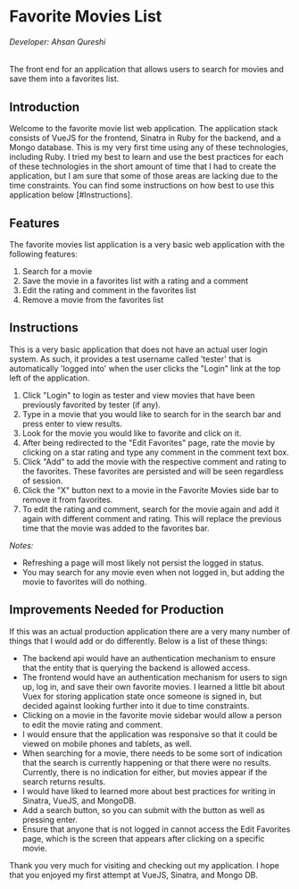 # Favorite Movies List
###### Developer: Ahsan Qureshi

The front end for an application that allows users to search for movies and save them into a favorites list.

## Introduction
Welcome to the favorite movie list web application. The application stack consists of VueJS for the frontend, Sinatra in Ruby for the backend, and a Mongo database. This is my very first time using any of these technologies, including Ruby. I tried my best to learn and use the best practices for each of these technologies in the short amount of time that I had to create the application, but I am sure that some of those areas are lacking due to the time constraints. You can find some instructions on how best to use this application below [#Instructions].

## Features
The favorite movies list application is a very basic web application with the following features:

1. Search for a movie
2. Save the movie in a favorites list with a rating and a comment
3. Edit the rating and comment in the favorites list
4. Remove a movie from the favorites list

## Instructions
This is a very basic application that does not have an actual user login system. As such, it provides a test username called 'tester' that is automatically 'logged into' when the user clicks the "Login" link at the top left of the application.

1. Click "Login" to login as tester and view movies that have been previously favorited by tester (if any).
2. Type in a movie that you would like to search for in the search bar and press enter to view results.
3. Look for the movie you would like to favorite and click on it.
4. After being redirected to the "Edit Favorites" page, rate the movie by clicking on a star rating and type any comment in the comment text box.
5. Click "Add" to add the movie with the respective comment and rating to the favorites. These favorites are persisted and will be seen regardless of session.
6. Click the "X" button next to a movie in the Favorite Movies side bar to remove it from favorites.
7. To edit the rating and comment, search for the movie again and add it again with different comment and rating. This will replace the previous time that the movie was added to the favorites bar.

*Notes:* 
- Refreshing a page will most likely not persist the logged in status.
- You may search for any movie even when not logged in, but adding the movie to favorites will do nothing.

## Improvements Needed for Production
If this was an actual production application there are a very many number of things that I would add or do differently. Below is a list of these things:

- The backend api would have an authentication mechanism to ensure that the entity that is querying the backend is allowed access.
- The frontend would have an authentication mechanism for users to sign up, log in, and save their own favorite movies. I learned a little bit about Vuex for storing application state once someone is signed in, but decided against looking further into it due to time constraints.
- Clicking on a movie in the favorite movie sidebar would allow a person to edit the movie rating and comment.
- I would ensure that the application was responsive so that it could be viewed on mobile phones and tablets, as well.
- When searching for a movie, there needs to be some sort of indication that the search is currently happening or that there were no results. Currently, there is no indication for either, but movies appear if the search returns results.
- I would have liked to learned more about best practices for writing in Sinatra, VueJS, and MongoDB.
- Add a search button, so you can submit with the button as well as pressing enter.
- Ensure that anyone that is not logged in cannot access the Edit Favorites page, which is the screen that appears after clicking on a specific movie.

Thank you very much for visiting and checking out my application. I hope that you enjoyed my first attempt at VueJS, Sinatra, and Mongo DB.